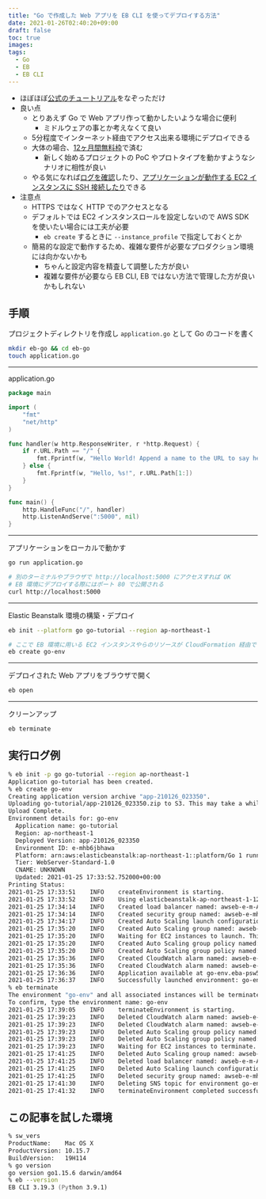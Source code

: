 ```yaml
---
title: "Go で作成した Web アプリを EB CLI を使ってデプロイする方法"
date: 2021-01-26T02:40:20+09:00
draft: false
toc: true
images:
tags: 
  - Go
  - EB
  - EB CLI
---
```


- ほぼほぼ[公式のチュートリアル](https://docs.aws.amazon.com/elasticbeanstalk/latest/dg/go-tutorial.html)をなぞっただけ
- 良い点
  - とりあえず Go で Web アプリ作って動かしたいような場合に便利
    - ミドルウェアの事とか考えなくて良い
  - 5分程度でインターネット経由でアクセス出来る環境にデプロイできる
  - 大体の場合、[12ヶ月間無料枠](https://aws.amazon.com/jp/free/)で済む
    - 新しく始めるプロジェクトの PoC やプロトタイプを動かすようなシナリオに相性が良い
  - やる気になれば[ログを確認](https://docs.aws.amazon.com/elasticbeanstalk/latest/dg/eb3-logs.html)したり、[アプリケーションが動作する EC2 インスタンスに SSH 接続したり](https://docs.aws.amazon.com/elasticbeanstalk/latest/dg/eb3-ssh.html)できる
- 注意点
  - HTTPS ではなく HTTP でのアクセスとなる
  - デフォルトでは EC2 インスタンスロールを設定しないので AWS SDK を使いたい場合には工夫が必要
    - `eb create` するときに `--instance_profile` で指定しておくとか
  - 簡易的な設定で動作するため、複雑な要件が必要なプロダクション環境には向かないかも
    - ちゃんと設定内容を精査して調整した方が良い
    - 複雑な要件が必要なら EB CLI, EB ではない方法で管理した方が良いかもしれない

<!--more-->

## 手順

プロジェクトディレクトリを作成し `application.go` として Go のコードを書く

```bash
mkdir eb-go && cd eb-go
touch application.go
```

---

application.go

```go
package main

import (
	"fmt"
	"net/http"
)

func handler(w http.ResponseWriter, r *http.Request) {
	if r.URL.Path == "/" {
		fmt.Fprintf(w, "Hello World! Append a name to the URL to say hello. For example, use %s/Mary to say hello to Mary.", r.Host)
	} else {
		fmt.Fprintf(w, "Hello, %s!", r.URL.Path[1:])
	}
}

func main() {
	http.HandleFunc("/", handler)
	http.ListenAndServe(":5000", nil)
}
```

---

アプリケーションをローカルで動かす

```zsh
go run application.go

# 別のターミナルやブラウザで http://localhost:5000 にアクセスすれば OK
# EB 環境にデプロイする際にはポート 80 で公開される
curl http://localhost:5000
```

---

Elastic Beanstalk 環境の構築・デプロイ

```zsh
eb init --platform go go-tutorial --region ap-northeast-1

# ここで EB 環境に用いる EC2 インスタンスやらのリソースが CloudFormation 経由でプロビジョニングされるため、 5分 程度の時間がかかる
eb create go-env
```

---

デプロイされた Web アプリをブラウザで開く

```zsh
eb open
```

---

クリーンアップ

```zsh
eb terminate
```


## 実行ログ例

```zsh
% eb init -p go go-tutorial --region ap-northeast-1
Application go-tutorial has been created.
% eb create go-env
Creating application version archive "app-210126_023350".
Uploading go-tutorial/app-210126_023350.zip to S3. This may take a while.
Upload Complete.
Environment details for: go-env
  Application name: go-tutorial
  Region: ap-northeast-1
  Deployed Version: app-210126_023350
  Environment ID: e-mhb6jbhawa
  Platform: arn:aws:elasticbeanstalk:ap-northeast-1::platform/Go 1 running on 64bit Amazon Linux/2.17.2
  Tier: WebServer-Standard-1.0
  CNAME: UNKNOWN
  Updated: 2021-01-25 17:33:52.752000+00:00
Printing Status:
2021-01-25 17:33:51    INFO    createEnvironment is starting.
2021-01-25 17:33:52    INFO    Using elasticbeanstalk-ap-northeast-1-123456789012 as Amazon S3 storage bucket for environment data.
2021-01-25 17:34:14    INFO    Created load balancer named: awseb-e-m-AWSEBLoa-1QR55QWY2AVZX
2021-01-25 17:34:14    INFO    Created security group named: awseb-e-mhb6jbhawa-stack-AWSEBSecurityGroup-1WRY5JQKP69QQ
2021-01-25 17:34:17    INFO    Created Auto Scaling launch configuration named: awseb-e-mhb6jbhawa-stack-AWSEBAutoScalingLaunchConfiguration-GOVWI86F79E3
2021-01-25 17:35:20    INFO    Created Auto Scaling group named: awseb-e-mhb6jbhawa-stack-AWSEBAutoScalingGroup-MW08E9EZ94AT
2021-01-25 17:35:20    INFO    Waiting for EC2 instances to launch. This may take a few minutes.
2021-01-25 17:35:20    INFO    Created Auto Scaling group policy named: arn:aws:autoscaling:ap-northeast-1:123456789012:scalingPolicy:9f066c87-60b4-407f-a339-70b0517dcd2a:autoScalingGroupName/awseb-e-mhb6jbhawa-stack-AWSEBAutoScalingGroup-MW08E9EZ94AT:policyName/awseb-e-mhb6jbhawa-stack-AWSEBAutoScalingScaleUpPolicy-1KC69AR7HGIY7
2021-01-25 17:35:20    INFO    Created Auto Scaling group policy named: arn:aws:autoscaling:ap-northeast-1:123456789012:scalingPolicy:f7442ed6-3f7e-456d-9338-941e85f4057b:autoScalingGroupName/awseb-e-mhb6jbhawa-stack-AWSEBAutoScalingGroup-MW08E9EZ94AT:policyName/awseb-e-mhb6jbhawa-stack-AWSEBAutoScalingScaleDownPolicy-82YZ8T3H24VQ
2021-01-25 17:35:36    INFO    Created CloudWatch alarm named: awseb-e-mhb6jbhawa-stack-AWSEBCloudwatchAlarmHigh-Z3HRCDA02JTS
2021-01-25 17:35:36    INFO    Created CloudWatch alarm named: awseb-e-mhb6jbhawa-stack-AWSEBCloudwatchAlarmLow-8WILR7PPYF5F
2021-01-25 17:36:36    INFO    Application available at go-env.eba-psw5vsuv.ap-northeast-1.elasticbeanstalk.com.
2021-01-25 17:36:37    INFO    Successfully launched environment: go-env
% eb terminate
The environment "go-env" and all associated instances will be terminated.
To confirm, type the environment name: go-env
2021-01-25 17:39:05    INFO    terminateEnvironment is starting.
2021-01-25 17:39:23    INFO    Deleted CloudWatch alarm named: awseb-e-mhb6jbhawa-stack-AWSEBCloudwatchAlarmHigh-Z3HRCDA02JTS 
2021-01-25 17:39:23    INFO    Deleted CloudWatch alarm named: awseb-e-mhb6jbhawa-stack-AWSEBCloudwatchAlarmLow-8WILR7PPYF5F 
2021-01-25 17:39:23    INFO    Deleted Auto Scaling group policy named: arn:aws:autoscaling:ap-northeast-1:123456789012:scalingPolicy:9f066c87-60b4-407f-a339-70b0517dcd2a:autoScalingGroupName/awseb-e-mhb6jbhawa-stack-AWSEBAutoScalingGroup-MW08E9EZ94AT:policyName/awseb-e-mhb6jbhawa-stack-AWSEBAutoScalingScaleUpPolicy-1KC69AR7HGIY7
2021-01-25 17:39:23    INFO    Deleted Auto Scaling group policy named: arn:aws:autoscaling:ap-northeast-1:123456789012:scalingPolicy:f7442ed6-3f7e-456d-9338-941e85f4057b:autoScalingGroupName/awseb-e-mhb6jbhawa-stack-AWSEBAutoScalingGroup-MW08E9EZ94AT:policyName/awseb-e-mhb6jbhawa-stack-AWSEBAutoScalingScaleDownPolicy-82YZ8T3H24VQ
2021-01-25 17:39:23    INFO    Waiting for EC2 instances to terminate. This may take a few minutes.
2021-01-25 17:41:25    INFO    Deleted Auto Scaling group named: awseb-e-mhb6jbhawa-stack-AWSEBAutoScalingGroup-MW08E9EZ94AT
2021-01-25 17:41:25    INFO    Deleted load balancer named: awseb-e-m-AWSEBLoa-1QR55QWY2AVZX
2021-01-25 17:41:25    INFO    Deleted Auto Scaling launch configuration named: awseb-e-mhb6jbhawa-stack-AWSEBAutoScalingLaunchConfiguration-GOVWI86F79E3
2021-01-25 17:41:25    INFO    Deleted security group named: awseb-e-mhb6jbhawa-stack-AWSEBSecurityGroup-1WRY5JQKP69QQ
2021-01-25 17:41:30    INFO    Deleting SNS topic for environment go-env.
2021-01-25 17:41:32    INFO    terminateEnvironment completed successfully.
```


## この記事を試した環境

```zsh
% sw_vers
ProductName:    Mac OS X
ProductVersion: 10.15.7
BuildVersion:   19H114
% go version
go version go1.15.6 darwin/amd64
% eb --version
EB CLI 3.19.3 (Python 3.9.1)
```

